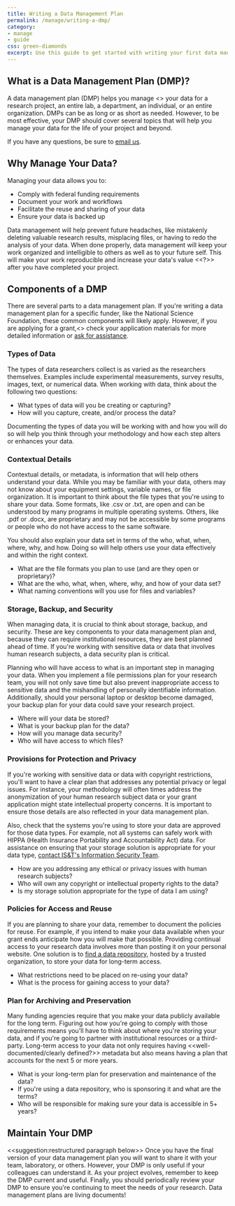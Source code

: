 ```yaml
---
title: Writing a Data Management Plan 
permalink: /manage/writing-a-dmp/
category: 
- manage
- guide 
css: green-diamonds
excerpt: Use this guide to get started with writing your first data management plan 
---
```


## What is a Data Management Plan (DMP)? 

A data management plan (DMP) helps you manage <<word choice>> your data for a research project, an entire lab, a department, an individual, or an entire organization. DMPs can be as long or as short as needed. However, to be most effective, your DMP should cover several topics that will help you manage your data for the life of your project and beyond. 

If you have any questions, be sure to [email us](mailto:data@bu.edu).

## Why Manage Your Data?

Managing your data allows you to:

+ Comply with federal funding requirements 
+ Document your work and workflows
+ Facilitate the reuse and sharing of your data 
+ Ensure your data is backed up

Data management will help prevent future headaches, like mistakenly deleting valuable research results, misplacing files, or having to redo the analysis of your data. When done properly, data management will keep your work organized and intelligible to others as well as to your future self. This will make your work reproducible and increase your data's value <<?>> after you have completed your project. 

## Components of a DMP

There are several parts to a data management plan. If you're writing a data management plan for a specific funder, like the National Science Foundation, these common components will likely apply. However, if you are applying for a grant,<> check your application materials for more detailed information or [ask for assistance](mailto:data@bu.edu). 

### Types of Data 

The types of data researchers collect is as varied as the researchers themselves. Examples include experimental measurements, survey results, images, text, or numerical data. When working with data, think about the following two questions:

+ What types of data will you be creating or capturing? 
+ How will you capture, create, and/or process the data?

Documenting the types of data you will be working with and how you will do so will help you think through your methodology and how each step alters or enhances your data. 

### Contextual Details 

Contextual details, or metadata, is information that will help others understand your data. While you may be familiar with your data, others may not know about your equipment settings, variable names, or file organization. It is important to think about the file types that you're using to share your data. Some formats, like .csv or .txt, are open and can be understood by many programs in multiple operating systems. Others, like .pdf or .docx, are proprietary and may not be accessible by some programs or people who do not have access to the same software.

You should also explain your data set in terms of the who, what, when, where, why, and how. Doing so will help others use your data effectively and within the right context. 

+ What are the file formats you plan to use (and are they open or proprietary)?
+ What are the who, what, when, where, why, and how of your data set? 
+ What naming conventions will you use for files and variables? 

### Storage, Backup, and Security 

When managing data, it is crucial to think about storage, backup, and security. These are key components to your data management plan and, because they can require institutional resources, they are best planned ahead of time. If you're working with sensitive data or data that involves human research subjects, a data security plan is critical.

Planning who will have access to what is an important step in managing your data. When you implement a file permissions plan for your research team, you will not only save time but also prevent inappropriate access to sensitive data and the mishandling of personally identifiable information. Additionally, should your personal laptop or desktop become damaged, your backup plan for your data could save your research project.

+ Where will your data be stored? 
+ What is your backup plan for the data?
+ How will you manage data security?
+ Who will have access to which files? 

### Provisions for Protection and Privacy

If you're working with sensitive data or data with copyright restrictions, you'll want to have a clear plan that addresses any potential privacy or legal issues. For instance, your methodology will often times address the anonymization of your human research subject data or your grant application might state intellectual property concerns. It is important to ensure those details are also reflected in your data management plan. 

Also, check that the systems you're using to store your data are approved for those data types. For example, not all systems can safely work with HIPPA (Health Insurance Portability and Accountability Act) data. For assistance on ensuring that your storage solution is appropriate for your data type, [contact IS&T's Information Security Team](buinfosec@bu.edu). 

+ How are you addressing any ethical or privacy issues with human research subjects? 
+ Who will own any copyright or intellectual property rights to the data?
+ Is my storage solution appropriate for the type of data I am using? 

### Policies for Access and Reuse 

If you are planning to share your data, remember to document the policies for reuse. For example, if you intend to make your data available when your grant ends anticipate how you will make that possible. Providing continual access to your research data involves more than posting it on your personal website. One solution is to [find a data repository]({{site.baseurl}}/share/selecting-a-data-repository), hosted by a trusted organization, to store your data for long-term access. 

+ What restrictions need to be placed on re-using your data?
+ What is the process for gaining access to your data?

### Plan for Archiving and Preservation 

Many funding agencies require that you make your data publicly available for the long term. Figuring out how you're going to comply with those requirements means you'll have to think about where you're storing your data, and if you're going to partner with institutional resources or a third-party. Long-term access to your data not only requires having <<well-documented/clearly defined?>> metadata but also means having a plan that accounts for the next 5 or more years. 

+ What is your long-term plan for preservation and maintenance of the data? 
+ If you're using a data repository, who is sponsoring it and what are the terms?
+ Who will be responsible for making sure your data is accessible in 5+ years?

## Maintain Your DMP

<<suggestion:restructured paragraph below>>
Once you have the final version of your data management plan you will want to share it with your team, laboratory, or others. However, your DMP is only useful if your colleagues can understand it. As your project evolves, remember to keep the DMP current and useful. Finally, you should periodically review your DMP to ensure you're continuing to meet the needs of your research. Data management plans are living documents! 